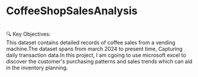 # CoffeeShopSalesAnalysis
<br>
🔍 Key Objectives:
<br>
This dataset contains detailed records of coffee sales from a vending machine.The dataset spans from march 2024 to present time, Capturing daily transaction data.In this project, I am cgoing to use microsoft excel to discover the customer's purchasing patterns and sales trends which can aid in the inventory planning.
